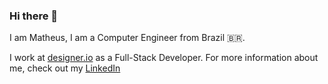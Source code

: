 ### Hi there 👋

I am Matheus, I am a Computer Engineer from Brazil 🇧🇷.

I work at [designer.io](https://www.designer.io) as a Full-Stack Developer. For more information about me, check out my [LinkedIn](https://www.linkedin.com/in/mattnetto) 
